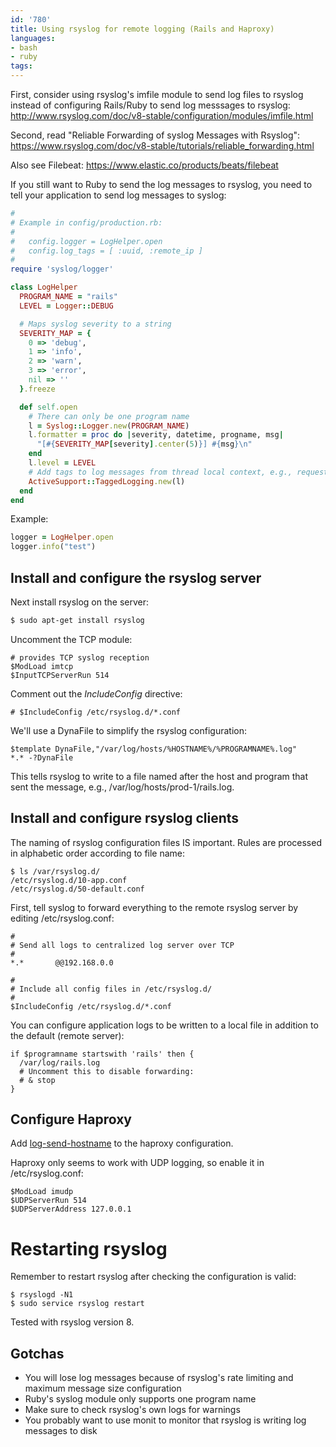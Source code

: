 ```yaml
---
id: '780'
title: Using rsyslog for remote logging (Rails and Haproxy)
languages:
- bash
- ruby
tags:
---
```

First, consider using rsyslog's imfile module to send log files to rsyslog instead of configuring Rails/Ruby to send log messsages to rsyslog: http://www.rsyslog.com/doc/v8-stable/configuration/modules/imfile.html

Second, read "Reliable Forwarding of syslog Messages with Rsyslog":
https://www.rsyslog.com/doc/v8-stable/tutorials/reliable_forwarding.html

Also see Filebeat:
https://www.elastic.co/products/beats/filebeat

If you still want to Ruby to send the log messages to rsyslog, you need to tell your application to send log messages to syslog:

```ruby
#
# Example in config/production.rb:
#
#   config.logger = LogHelper.open
#   config.log_tags = [ :uuid, :remote_ip ]
#
require 'syslog/logger'

class LogHelper
  PROGRAM_NAME = "rails"
  LEVEL = Logger::DEBUG

  # Maps syslog severity to a string
  SEVERITY_MAP = {
    0 => 'debug',
    1 => 'info',
    2 => 'warn',
    3 => 'error',
    nil => ''
  }.freeze

  def self.open
    # There can only be one program name
    l = Syslog::Logger.new(PROGRAM_NAME)
    l.formatter = proc do |severity, datetime, progname, msg|
      "[#{SEVERITY_MAP[severity].center(5)}] #{msg}\n"
    end
    l.level = LEVEL
    # Add tags to log messages from thread local context, e.g., request.uuid
    ActiveSupport::TaggedLogging.new(l)
  end
end
```

Example:

```ruby
logger = LogHelper.open
logger.info("test")
```

## Install and configure the rsyslog server

Next install rsyslog on the server:

```bash
$ sudo apt-get install rsyslog
```

Uncomment the TCP module:
```
# provides TCP syslog reception
$ModLoad imtcp
$InputTCPServerRun 514
```

Comment out the *IncludeConfig* directive:
```
# $IncludeConfig /etc/rsyslog.d/*.conf
```

We'll use a DynaFile to simplify the rsyslog configuration:
```
$template DynaFile,"/var/log/hosts/%HOSTNAME%/%PROGRAMNAME%.log"
*.* -?DynaFile
```

This tells rsyslog to write to a file named after the host and program that sent the message, e.g., /var/log/hosts/prod-1/rails.log.

## Install and configure rsyslog clients

The naming of rsyslog configuration files IS important. Rules are processed in alphabetic order according to file name:

```
$ ls /var/rsyslog.d/
/etc/rsyslog.d/10-app.conf
/etc/rsyslog.d/50-default.conf
```

First, tell syslog to forward everything to the remote rsyslog server by editing /etc/rsyslog.conf:
```
#
# Send all logs to centralized log server over TCP
#
*.*       @@192.168.0.0

#
# Include all config files in /etc/rsyslog.d/
#
$IncludeConfig /etc/rsyslog.d/*.conf
```

You can configure application logs to be written to a local file in addition to the default (remote server):
```
if $programname startswith 'rails' then {
  /var/log/rails.log
  # Uncomment this to disable forwarding:
  # & stop
}
```
 
## Configure Haproxy

Add [log-send-hostname](http://cbonte.github.io/haproxy-dconv/configuration-1.5.html#3.1-log-send-hostname) to the haproxy configuration.


Haproxy only seems to work with UDP logging, so enable it in /etc/rsyslog.conf:
```
$ModLoad imudp
$UDPServerRun 514
$UDPServerAddress 127.0.0.1
```

# Restarting rsyslog

Remember to restart rsyslog after checking the configuration is valid:
```
$ rsyslogd -N1
$ sudo service rsyslog restart
```

Tested with rsyslog version 8.

## Gotchas

- You will lose log messages because of rsyslog's rate limiting and maximum message size configuration
- Ruby's syslog module only supports one program name
- Make sure to check rsyslog's own logs for warnings
- You probably want to use monit to monitor that rsyslog is writing log messages to disk

